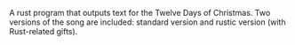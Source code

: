 A rust program that outputs text for the Twelve Days of Christmas. Two versions of the song are included: standard version and rustic version (with Rust-related gifts).

